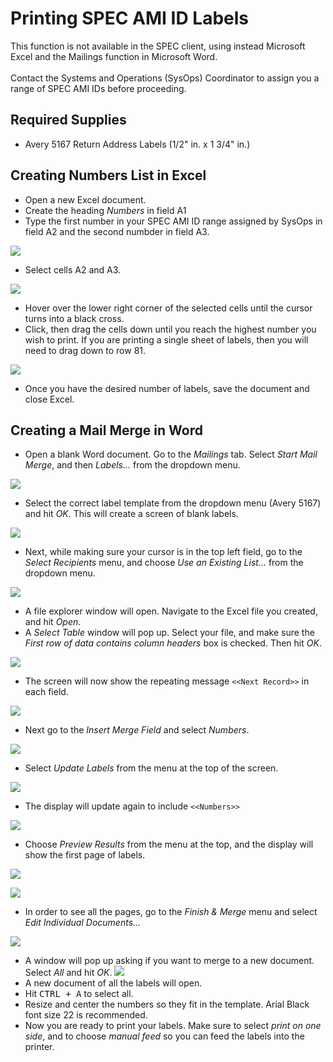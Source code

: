 # Printing SPEC AMI ID Labels
This function is not available in the SPEC client, using instead Microsoft Excel and the Mailings function in Microsoft Word.
<br>
<br>
Contact the Systems and Operations (SysOps) Coordinator to assign you a range of SPEC AMI IDs before proceeding.
## Required Supplies
- Avery 5167 Return Address Labels (1/2" in. x 1 3/4" in.)
## Creating Numbers List in Excel
- Open a new Excel document.
- Create the heading _Numbers_ in field A1
- Type the first number in your SPEC AMI ID range assigned by SysOps in field A2 and the second numbder in field A3.

![](/images/printing-spec-ami-ids-1.jpg)
- Select cells A2 and A3.

![](../images/printing-spec-ami-ids-2.jpg)
- Hover over the lower right corner of the selected cells until the cursor turns into a black cross.
- Click, then drag the cells down until you reach the highest number you wish to print. If you are printing a single sheet of labels, then you will need to drag down to row 81.

![](../images/printing-spec-ami-ids-3.jpg)
- Once you have the desired number of labels, save the document and close Excel.
## Creating a Mail Merge in Word
- Open a blank Word document. Go to the _Mailings_ tab.
Select _Start Mail Merge_, and then _Labels..._ from the dropdown menu.

![](../images/printing-spec-ami-ids-4.jpg)

- Select the correct label template from the dropdown menu (Avery 5167) and hit _OK_. This will create a screen of blank labels.

![](../images/printing-spec-ami-ids-5.jpg)
- Next, while making sure your cursor is in the top left field, go to the _Select Recipients_ menu, and choose _Use an Existing List..._ from the dropdown menu.

![](../images/printing-spec-ami-ids-6.jpg)
- A file explorer window will open. Navigate to the Excel file you created, and hit _Open_. 
- A _Select Table_ window will pop up. Select your file, and make sure the _First row of data contains column headers_ box is checked. Then hit _OK_.

![](../images/printing-spec-ami-ids-7.jpg)
- The screen will now show the repeating message `<<Next Record>>` in each field.

![](../images/printing-spec-ami-ids-8.jpg)
- Next go to the _Insert Merge Field_ and select _Numbers_.

![](../images/printing-spec-ami-ids-9.jpg)
- Select _Update Labels_ from the menu at the top of the screen.

![](../images/printing-spec-ami-ids-10.jpg)
- The display will update again to include `<<Numbers>>`

![](../images/printing-spec-ami-ids-11.jpg)
- Choose  _Preview Results_ from the menu at the top, and the display will show the first page of labels.

![](../images/printing-spec-ami-ids-12.jpg)

![](../images/printing-spec-ami-ids-13.jpg)
- In order to see all the pages, go to the _Finish & Merge_ menu and select _Edit Individual Documents..._ 

![](../images/printing-spec-ami-ids-14.jpg)
- A window will pop up asking if you want to merge to a new document. Select _All_ and hit _OK_.
![](../images/printing-spec-ami-ids-15.jpg)
- A new document of all the labels will open. 
- Hit <kbd>CTRL + A</kbd> to select all.
- Resize and center the numbers so they fit in the template. Arial Black font size 22 is recommended. 
- Now you are ready to print your labels. Make sure to select _print on one side_, and to choose _manual feed_ so you can feed the labels into the printer. 